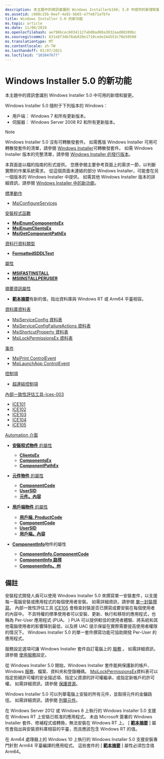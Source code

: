 ```yaml
---
description: 本主題中的資訊會識別 Windows Installer&160; 5.0 中提供的新增和變更 \# 。
ms.assetid: c088c15b-0eef-4a92-bb65-e7fe871afbfe
title: Windows Installer 5.0 的新功能
ms.topic: article
ms.date: 11/08/2019
ms.openlocfilehash: ae7986cec60341127ab00ad08a3032aad80209bc
ms.sourcegitcommit: 831e8f3db78ab820e1710cede244553c70e50500
ms.translationtype: MT
ms.contentlocale: zh-TW
ms.lasthandoff: 01/07/2021
ms.locfileid: "103847677"
---
```

# <a name="whats-new-in-windows-installer-50"></a>Windows Installer 5.0 的新功能

本主題中的資訊會識別 Windows Installer 5.0 中可用的新增和變更。

Windows Installer 5.0 隨附于下列版本的 Windows：

* 用戶端： Windows 7 和所有更新版本。
* 伺服器： Windows Server 2008 R2 和所有更新版本。

> [!NOTE]
> Windows Installer 5.0 沒有可轉散發套件。 如需舊版 Windows Installer 可用可轉散發套件的清單，請參閱 [Windows Installer](windows-installer-redistributables.md)可轉散發套件。 如需 Windows Installer 版本的完整清單，請參閱 [Windows Installer 的發行版本](released-versions-of-windows-installer.md)。

本頁面是以檔的指南的形式提供。 您應參閱主要參考頁面上的需求一節，以判斷實際的作業系統需求。 從這個頁面未連結的部分 Windows Installer，可能會在另一個版本的 Windows Installer 中提供。 如需其他 Windows Installer 版本的詳細資訊，請參閱 [Windows Installer 中的新功能](what-s-new-in-windows-installer.md)。

[標準動作](standard-actions.md)

-   [MsiConfigureServices](msiconfigureservices-action.md)

[安裝程式函數](installer-functions.md)

-   [**MsiEnumComponentsEx**](/windows/desktop/api/Msi/nf-msi-msienumcomponentsexa)
-   [**MsiEnumClientsEx**](/windows/desktop/api/Msi/nf-msi-msienumclientsexa)
-   [**MsiGetComponentPathEx**](/windows/desktop/api/Msi/nf-msi-msigetcomponentpathexa)

[資料行資料類型](column-data-types.md)

-   [**FormattedSDDLText**](formattedsddltext.md)

[屬性](properties.md)

-   [**MSIFASTINSTALL**](msifastinstall.md)
-   [**MSIINSTALLPERUSER**](msiinstallperuser.md)

[摘要資訊屬性](summary-information-stream-reference.md)

-   [**範本摘要**](template-summary.md)有新的值，指出資料庫與 Windows RT 或 Arm64 平臺相容。

[資料庫資料表](database-tables.md)

-   [MsiServiceConfig 資料表](msiserviceconfig-table.md)
-   [MsiServiceConfigFailureActions 資料表](msiserviceconfigfailureactions-table.md)
-   [MsiShortcutProperty 資料表](msishortcutproperty-table.md)
-   [MsiLockPermissionsEx 資料表](msilockpermissionsex-table.md)

[事件](control-events.md)

-   [MsiPrint ControlEvent](msiprint-controlevent.md)
-   [MsiLaunchApp ControlEvent](msilaunchapp-controlevent.md)

[控制項](controls.md)

-   [超連結控制項](hyperlink-control.md)

[內部一致性評估工具-Ices-003](internal-consistency-evaluators-ices.md)

-   [ICE101](ice-101.md)
-   [ICE102](ice-102.md)
-   [ICE103](ice-103.md)
-   [ICE104](ice-104.md)
-   [ICE105](ice-105.md)

[Automation 介面](automation-interface.md)

-   [**安裝程式物件** 的屬性](installer-object.md)

    -   [**ClientsEx**](installer-clientsex.md)
    -   [**ComponentsEx**](installer-componentsex.md)
    -   [**ComponentPathEx**](installer-componentpathex.md)

-   [**元件物件** 的屬性](components.md)

    -   [**ComponentCode**](component-componentcode.md)
    -   [**UserSID**](component-usersid.md)
    -   [**元件。內容**](component-context.md)

-   [**用戶端物件** 的屬性](client.md)

    -   [**用戶端. ProductCode**](client-productcode.md)
    -   [**ComponentCode**](client-componentcode.md)
    -   [**UserSID**](client-usersid.md)
    -   [**用戶端。內容**](client-context.md)

-   [**ComponentInfo**](componentinfo.md)物件的屬性

    -   [**ComponentInfo.ComponentCode**](componentinfo-componentcode.md)
    -   [**ComponentInfo 路徑**](componentinfo-path.md)
    -   [**ComponentInfo。州**](componentinfo-state.md)

## <a name="notes"></a>備註

安裝程式開發人員可以使用 Windows Installer 5.0 來撰寫單一安裝套件，以支援每一電腦安裝或應用程式的每個使用者安裝。 如需詳細資訊，請參閱 [單一封裝撰寫](single-package-authoring.md)。 內部一致性評估工具 [ICE105](ice-105.md) 會檢查封裝是否已撰寫成要安裝在每個使用者的內容中。 不具特權的標準使用者可以安裝、更新、執行和移除的應用程式，也稱為 Per-User 應用程式 (PUA。 ) PUA 可以提供較佳的使用者體驗、將系統和其他電腦使用者的影響降到最低，以及將 UAC 提示保留在實際需要提高使用者權限的情況下。 Windows Installer 5.0 的單一套件撰寫功能可協助開發 Per-User 的應用程式。

服務設定選項可讓 Windows Installer 套件自訂電腦上的 [服務](../services/services.md) 。 如需詳細資訊，請參閱 [使用服務](using-services-configuration.md)設定。

從 Windows Installer 5.0 開始，Windows Installer 套件能夠保護新的帳戶、Windows [服務](../services/services.md)、檔案、資料夾和登錄機碼。 [MsiLockPermissionsEx](msilockpermissionsex-table.md)資料表可以指定拒絕許可權的安全描述項、指定父資源的許可權繼承，或指定新帳戶的許可權。 如需詳細資訊，請參閱 [保護資源](securing-resources-.md)。

Windows Installer 5.0 可以列舉電腦上安裝的所有元件，並取得元件的金鑰路徑。 如需詳細資訊，請參閱 [列舉元件](enumerating-components-.md)。

在 Windows Server 2012 或 Windows 8 上執行的 Windows Installer 5.0 支援在 Windows RT 上安裝已核准的應用程式。 未由 Microsoft 簽署的 Windows Installer 套件、修補程式或轉換，無法安裝在 Windows RT 上。 [ [**範本摘要**](template-summary.md) ] 屬性會指出與安裝資料庫相容的平臺，而且應該包含 Windows RT 的值。

在 Arm64 處理器上的 Windows 10 上執行的 Windows Installer 5.0 支援安裝專門針對 Arm64 平臺編譯的應用程式。  這些套件的 [ [**範本摘要**](template-summary.md) ] 屬性必須包含值 Arm64。 

 
